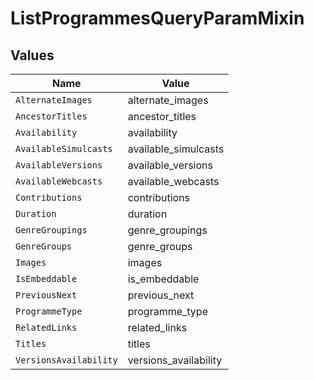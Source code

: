 # ListProgrammesQueryParamMixin


## Values

| Name                   | Value                  |
| ---------------------- | ---------------------- |
| `AlternateImages`      | alternate_images       |
| `AncestorTitles`       | ancestor_titles        |
| `Availability`         | availability           |
| `AvailableSimulcasts`  | available_simulcasts   |
| `AvailableVersions`    | available_versions     |
| `AvailableWebcasts`    | available_webcasts     |
| `Contributions`        | contributions          |
| `Duration`             | duration               |
| `GenreGroupings`       | genre_groupings        |
| `GenreGroups`          | genre_groups           |
| `Images`               | images                 |
| `IsEmbeddable`         | is_embeddable          |
| `PreviousNext`         | previous_next          |
| `ProgrammeType`        | programme_type         |
| `RelatedLinks`         | related_links          |
| `Titles`               | titles                 |
| `VersionsAvailability` | versions_availability  |
